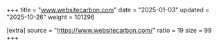 +++
title = "www.websitecarbon.com"
date = "2025-01-03"
updated = "2025-10-26"
weight = 101296

[extra]
source = "https://www.websitecarbon.com/"
ratio = 19
size = 99
+++
